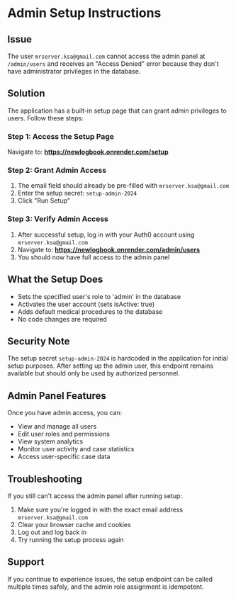 # Admin Setup Instructions

## Issue
The user `mrserver.ksa@gmail.com` cannot access the admin panel at `/admin/users` and receives an "Access Denied" error because they don't have administrator privileges in the database.

## Solution
The application has a built-in setup page that can grant admin privileges to users. Follow these steps:

### Step 1: Access the Setup Page
Navigate to: **https://newlogbook.onrender.com/setup**

### Step 2: Grant Admin Access
1. The email field should already be pre-filled with `mrserver.ksa@gmail.com`
2. Enter the setup secret: `setup-admin-2024`
3. Click "Run Setup"

### Step 3: Verify Admin Access
1. After successful setup, log in with your Auth0 account using `mrserver.ksa@gmail.com`
2. Navigate to: **https://newlogbook.onrender.com/admin/users**
3. You should now have full access to the admin panel

## What the Setup Does
- Sets the specified user's role to 'admin' in the database
- Activates the user account (sets isActive: true)
- Adds default medical procedures to the database
- No code changes are required

## Security Note
The setup secret `setup-admin-2024` is hardcoded in the application for initial setup purposes. After setting up the admin user, this endpoint remains available but should only be used by authorized personnel.

## Admin Panel Features
Once you have admin access, you can:
- View and manage all users
- Edit user roles and permissions
- View system analytics
- Monitor user activity and case statistics
- Access user-specific case data

## Troubleshooting
If you still can't access the admin panel after running setup:
1. Make sure you're logged in with the exact email address `mrserver.ksa@gmail.com`
2. Clear your browser cache and cookies
3. Log out and log back in
4. Try running the setup process again

## Support
If you continue to experience issues, the setup endpoint can be called multiple times safely, and the admin role assignment is idempotent.